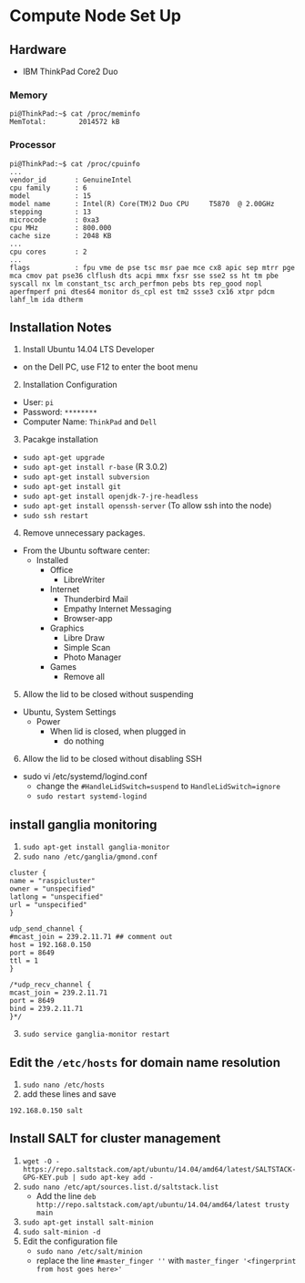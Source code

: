 # Compute Node Set Up

## Hardware

- IBM ThinkPad Core2 Duo

### Memory

```
pi@ThinkPad:~$ cat /proc/meminfo
MemTotal:        2014572 kB
```

### Processor

```
pi@ThinkPad:~$ cat /proc/cpuinfo
...
vendor_id       : GenuineIntel
cpu family      : 6
model           : 15
model name      : Intel(R) Core(TM)2 Duo CPU     T5870  @ 2.00GHz
stepping        : 13
microcode       : 0xa3
cpu MHz         : 800.000
cache size      : 2048 KB
...
cpu cores       : 2
...
flags           : fpu vme de pse tsc msr pae mce cx8 apic sep mtrr pge mca cmov pat pse36 clflush dts acpi mmx fxsr sse sse2 ss ht tm pbe syscall nx lm constant_tsc arch_perfmon pebs bts rep_good nopl aperfmperf pni dtes64 monitor ds_cpl est tm2 ssse3 cx16 xtpr pdcm lahf_lm ida dtherm
```

## Installation Notes

1. Install Ubuntu 14.04 LTS Developer
  - on the Dell PC, use F12 to enter the boot menu
2. Installation Configuration
  - User: `pi`
  - Password: `********`
  - Computer Name: `ThinkPad` and `Dell`
3. Pacakge installation
  - `sudo apt-get upgrade`
  - `sudo apt-get install r-base` (R 3.0.2)
  - `sudo apt-get install subversion`
  - `sudo apt-get install git`
  - `sudo apt-get install openjdk-7-jre-headless`
  - `sudo apt-get install openssh-server` (To allow ssh into the node)
  - `sudo ssh restart`
4. Remove unnecessary packages.
  - From the Ubuntu software center:
    - Installed
      - Office
        - LibreWriter
      - Internet
        - Thunderbird Mail
        - Empathy Internet Messaging
        - Browser-app
      - Graphics
        - Libre Draw
        - Simple Scan
        - Photo Manager
      - Games
        - Remove all
5. Allow the lid to be closed without suspending
  - Ubuntu, System Settings
    - Power
      - When lid is closed, when plugged in
        - do nothing
6. Allow the lid to be closed without disabling SSH
  - sudo vi /etc/systemd/logind.conf
    - change the `#HandleLidSwitch=suspend` to `HandleLidSwitch=ignore`
    - `sudo restart systemd-logind`

## install ganglia monitoring

1. `sudo apt-get install ganglia-monitor`
2. `sudo nano /etc/ganglia/gmond.conf`

 ```
cluster {
name = "raspicluster"
owner = "unspecified"
latlong = "unspecified"
url = "unspecified"
}

udp_send_channel {
#mcast_join = 239.2.11.71 ## comment out
host = 192.168.0.150
port = 8649
ttl = 1
}

/*udp_recv_channel {
mcast_join = 239.2.11.71
port = 8649
bind = 239.2.11.71
}*/
```

3. `sudo service ganglia-monitor restart`

## Edit the `/etc/hosts` for domain name resolution

1. `sudo nano /etc/hosts`
2. add these lines and save

```
192.168.0.150 salt
```

## Install SALT for cluster management

1. `wget -O - https://repo.saltstack.com/apt/ubuntu/14.04/amd64/latest/SALTSTACK-GPG-KEY.pub | sudo apt-key add -`
2. `sudo nano /etc/apt/sources.list.d/saltstack.list`
    - Add the line `deb http://repo.saltstack.com/apt/ubuntu/14.04/amd64/latest trusty main`
3. `sudo apt-get install salt-minion`
4. `sudo salt-minion -d`
5. Edit the configuration file
    - `sudo nano /etc/salt/minion`
    - replace the line `#master_finger ''` with `master_finger '<fingerprint from host goes here>'`
